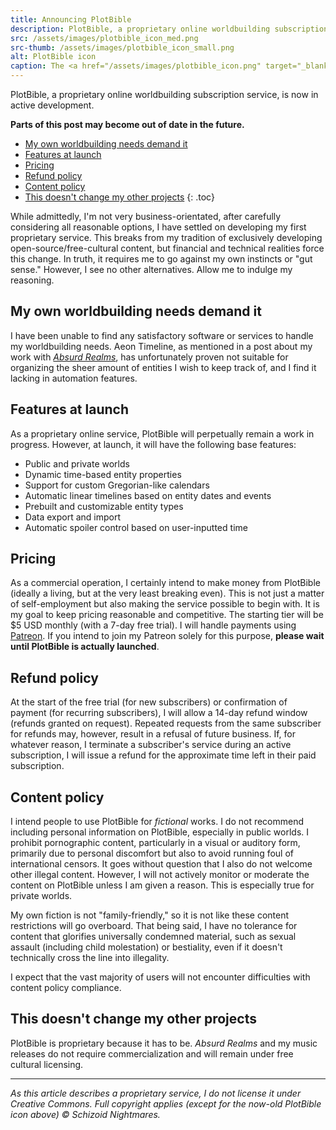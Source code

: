 ```yaml
---
title: Announcing PlotBible
description: PlotBible, a proprietary online worldbuilding subscription service, is now in active development
src: /assets/images/plotbible_icon_med.png
src-thumb: /assets/images/plotbible_icon_small.png
alt: PlotBible icon
caption: The <a href="/assets/images/plotbible_icon.png" target="_blank">icon</a> for PlotBible (CC BY 4.0)
---
```


PlotBible, a proprietary online worldbuilding subscription service, is now in active development.

**Parts of this post may become out of date in the future.**

- [My own worldbuilding needs demand it](#my-own-worldbuilding-needs-demand-it)
- [Features at launch](#features-at-launch)
- [Pricing](#pricing)
- [Refund policy](#refund-policy)
- [Content policy](#content-policy)
- [This doesn't change my other projects](#this-doesnt-change-my-other-projects)
{: .toc}

While admittedly, I'm not very business-orientated, after carefully considering all reasonable options, I have settled on developing my first proprietary service. This breaks from my tradition of exclusively developing open-source/free-cultural content, but financial and technical realities force this change. In truth, it requires me to go against my own instincts or "gut sense." However, I see no other alternatives. Allow me to indulge my reasoning.

## My own worldbuilding needs demand it
I have been unable to find any satisfactory software or services to handle my worldbuilding needs. Aeon Timeline, as mentioned in a post about my work with <a href="https://absurdrealms.com/news/worldbuilding/" target="_blank"><i>Absurd Realms</i></a>, has unfortunately proven not suitable for organizing the sheer amount of entities I wish to keep track of, and I find it lacking in automation features.

## Features at launch
As a proprietary online service, PlotBible will perpetually remain a work in progress. However, at launch, it will have the following base features:

- Public and private worlds
- Dynamic time-based entity properties
- Support for custom Gregorian-like calendars
- Automatic linear timelines based on entity dates and events
- Prebuilt and customizable entity types
- Data export and import
- Automatic spoiler control based on user-inputted time

## Pricing
As a commercial operation, I certainly intend to make money from PlotBible (ideally a living, but at the very least breaking even). This is not just a matter of self-employment but also making the service possible to begin with. It is my goal to keep pricing reasonable and competitive. The starting tier will be $5 USD monthly (with a 7-day free trial). I will handle payments using <a href="https://www.patreon.com/schizoidnightmares" target="_blank">Patreon</a>. If you intend to join my Patreon solely for this purpose, **please wait until PlotBible is actually launched**.

## Refund policy
At the start of the free trial (for new subscribers) or confirmation of payment (for recurring subscribers), I will allow a 14-day refund window (refunds granted on request). Repeated requests from the same subscriber for refunds may, however, result in a refusal of future business. If, for whatever reason, I terminate a subscriber's service during an active subscription, I will issue a refund for the approximate time left in their paid subscription.

## Content policy
I intend people to use PlotBible for *fictional* works. I do not recommend including personal information on PlotBible, especially in public worlds. I prohibit pornographic content, particularly in a visual or auditory form, primarily due to personal discomfort but also to avoid running foul of international censors. It goes without question that I also do not welcome other illegal content. However, I will not actively monitor or moderate the content on PlotBible unless I am given a reason. This is especially true for private worlds.

My own fiction is not "family-friendly," so it is not like these content restrictions will go overboard. That being said, I have no tolerance for content that glorifies universally condemned material, such as sexual assault (including child molestation) or bestiality, even if it doesn't technically cross the line into illegality.

I expect that the vast majority of users will not encounter difficulties with content policy compliance.

## This doesn't change my other projects
PlotBible is proprietary because it has to be. *Absurd Realms* and my music releases do not require commercialization and will remain under free cultural licensing.

---

*As this article describes a proprietary service, I do not license it under Creative Commons. Full copyright applies (except for the now-old PlotBible icon above) © Schizoid Nightmares.*